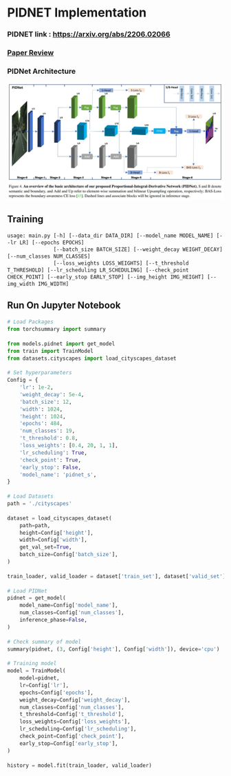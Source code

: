 # PIDNET Implementation 
### PIDNET link : https://arxiv.org/abs/2206.02066  
### [Paper Review](https://github.com/Sangh0/Segmentation/blob/main/PIDNet/pidnet_paper_review.ipynb)
### PIDNet Architecture  
<img src = "https://github.com/Sangh0/Segmentation/blob/main/PIDNet/figure/figure4.JPG?raw=true" width=600>

## Training
```
usage: main.py [-h] [--data_dir DATA_DIR] [--model_name MODEL_NAME] [--lr LR] [--epochs EPOCHS]
               [--batch_size BATCH_SIZE] [--weight_decay WEIGHT_DECAY] [--num_classes NUM_CLASSES]
               [--loss_weights LOSS_WEIGHTS] [--t_threshold T_THRESHOLD] [--lr_scheduling LR_SCHEDULING] [--check_point CHECK_POINT] [--early_stop EARLY_STOP] [--img_height IMG_HEIGHT] [--img_width IMG_WIDTH]
```

## Run On Jupyter Notebook
```python
# Load Packages
from torchsummary import summary

from models.pidnet import get_model
from train import TrainModel
from datasets.cityscapes import load_cityscapes_dataset

# Set hyperparameters
Config = {
    'lr': 1e-2,
    'weight_decay': 5e-4,
    'batch_size': 12,
    'width': 1024,
    'height': 1024,
    'epochs': 484,
    'num_classes': 19,
    't_threshold': 0.8,
    'loss_weights': [0.4, 20, 1, 1],
    'lr_scheduling': True,
    'check_point': True,
    'early_stop': False,
    'model_name': 'pidnet_s',
}

# Load Datasets
path = './cityscapes'

dataset = load_cityscapes_dataset(
    path=path,
    height=Config['height'],
    width=Config['width'],
    get_val_set=True,
    batch_size=Config['batch_size'],
)

train_loader, valid_loader = dataset['train_set'], dataset['valid_set']

# Load PIDNet
pidnet = get_model(
    model_name=Config['model_name'], 
    num_classes=Config['num_classes'],
    inference_phase=False,
)

# Check summary of model
summary(pidnet, (3, Config['height'], Config['width']), device='cpu')

# Training model
model = TrainModel(
    model=pidnet,
    lr=Config['lr'],
    epochs=Config['epochs'],
    weight_decay=Config['weight_decay'],
    num_classes=Config['num_classes'],
    t_threshold=Config['t_threshold'],
    loss_weights=Config['loss_weights'],
    lr_scheduling=Config['lr_scheduling'],
    check_point=Config['check_point'],
    early_stop=Config['early_stop'],
)

history = model.fit(train_loader, valid_loader)
```